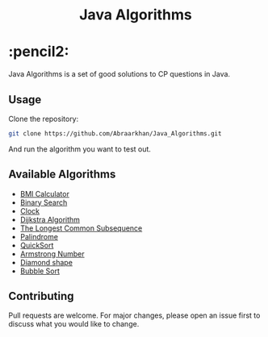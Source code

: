 # <div align="center"> Java Algorithms </div>
<h1>:pencil2:</h1>

Java Algorithms is a set of good solutions to CP questions in Java.

## Usage

Clone the repository:

```bash
git clone https://github.com/Abraarkhan/Java_Algorithms.git
```
And run the algorithm you want to test out.

## Available Algorithms

* [BMI Calculator](https://github.com/Abraarkhan/Java_Algorithms/blob/main/BMI.java)
* [Binary Search](https://github.com/Abraarkhan/Java_Algorithms/blob/main/Binary%20Search.java)
* [Clock](https://github.com/Abraarkhan/Java_Algorithms/blob/main/Clock.java)
* [Dijkstra Algorithm](https://github.com/Abraarkhan/Java_Algorithms/blob/main/Dijkstra%20Algorithm.java)
* [The Longest Common Subsequence](https://github.com/Abraarkhan/Java_Algorithms/blob/main/Longest%20Common%20Subsequence.java)
* [Palindrome](https://github.com/Abraarkhan/Java_Algorithms/blob/main/PALLINDROME.java)
* [QuickSort](https://github.com/Abraarkhan/Java_Algorithms/blob/main/QuickSort.java)
* [Armstrong Number](https://github.com/Abraarkhan/Java_Algorithms/blob/main/armstrong_no.java)
* [Diamond shape](https://github.com/Abraarkhan/Java_Algorithms/blob/main/diamond_shape.java)
* [Bubble Sort](https://github.com/Abraarkhan/Java_Algorithms/BubbleSort.java)

## Contributing
Pull requests are welcome. For major changes, please open an issue first to discuss what you would like to change.
